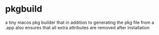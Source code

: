# pkgbuild
a tiny macos pkg builder that in addition to generating the pkg file from a .app also ensures that all extra attributes are removed after installation
